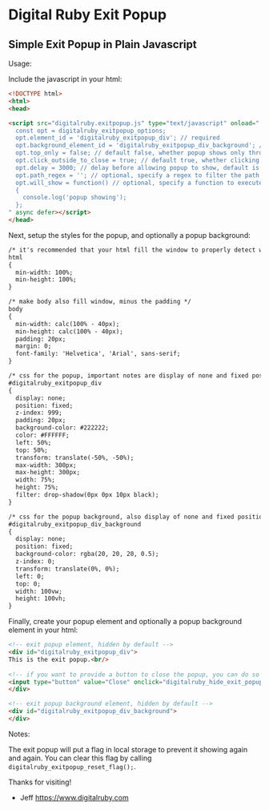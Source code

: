 # Digital Ruby Exit Popup

## Simple Exit Popup in Plain Javascript

Usage:

Include the javascript in your html:

```html
<!DOCTYPE html>
<html>
<head>

<script src="digitalruby.exitpopup.js" type="text/javascript" onload="
  const opt = digitalruby_exitpopup_options;
  opt.element_id = 'digitalruby_exitpopup_div'; // required
  opt.background_element_id = 'digitalruby_exitpopup_div_background'; // optional
  opt.top_only = false; // default false, whether popup shows only through top exit or all exits
  opt.click_outside_to_close = true; // default true, whether clicking outside the popup will close it
  opt.delay = 3000; // delay before allowing popup to show, default is 3000 milliseconds
  opt.path_regex = ''; // optional, specify a regex to filter the path on, if no match, exit popup will not show
  opt.will_show = function() // optional, specify a function to execute before the popup shows
  {
    console.log('popup showing');
  };
" async defer></script>
</head>
```

Next, setup the styles for the popup, and optionally a popup background:

```html
/* it's recommended that your html fill the window to properly detect when the mouse leaves */
html
{
  min-width: 100%;
  min-height: 100%;
}

/* make body also fill window, minus the padding */
body
{
  min-width: calc(100% - 40px);
  min-height: calc(100% - 40px);
  padding: 20px;
  margin: 0;
  font-family: 'Helvetica', 'Arial', sans-serif;
}

/* css for the popup, important notes are display of none and fixed position along with a high z index and centering */
#digitalruby_exitpopup_div
{
  display: none;
  position: fixed;
  z-index: 999;
  padding: 20px;
  background-color: #222222;
  color: #FFFFFF;
  left: 50%;
  top: 50%;
  transform: translate(-50%, -50%);
  max-width: 300px;
  max-height: 300px;
  width: 75%;
  height: 75%;
  filter: drop-shadow(0px 0px 10px black);
}

/* css for the popup background, also display of none and fixed position along with filling the viewport */
#digitalruby_exitpopup_div_background
{
  display: none;
  position: fixed;
  background-color: rgba(20, 20, 20, 0.5);
  z-index: 0;
  transform: translate(0%, 0%);
  left: 0;
  top: 0;
  width: 100vw;
  height: 100vh;
}
```

Finally, create your popup element and optionally a popup background element in your html:

```html
<!-- exit popup element, hidden by default -->
<div id="digitalruby_exitpopup_div">
This is the exit popup.<br/>
  
<!-- if you want to provide a button to close the popup, you can do so and make sure to call digitalruby_hide_exit_popup -->
<input type="button" value="Close" onclick="digitalruby_hide_exit_popup();" />
</div>

<!-- exit popup background element, hidden by default -->
<div id="digitalruby_exitpopup_div_background">
</div>
```

Notes:

The exit popup will put a flag in local storage to prevent it showing again and again. You can clear this flag by calling `digitalruby_exitpopup_reset_flag();`.

Thanks for visiting!

- Jeff
https://www.digitalruby.com
